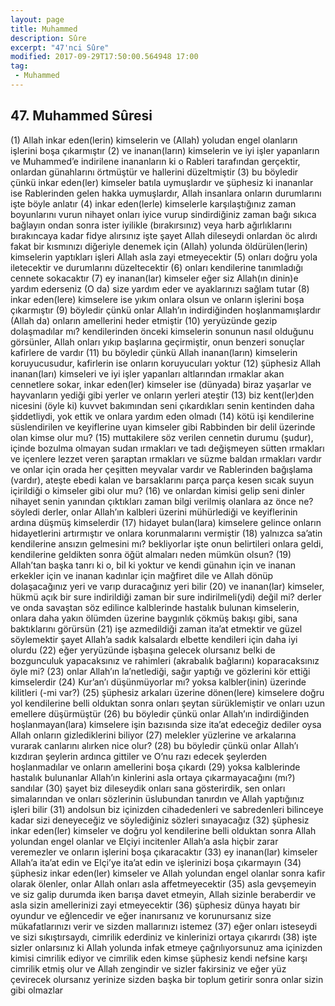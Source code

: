 ```yaml
---
layout: page
title: Muhammed
description: Sûre
excerpt: "47'nci Sûre"
modified: 2017-09-29T17:50:00.564948 17:00
tag: 
 - Muhammed
---
```


## 47. Muhammed Sûresi

(1) Allah inkar eden(lerin) kimselerin ve (Allah) yoludan engel olanların işlerini boşa çıkarmıştır
(2) ve inanan(ların) kimselerin ve iyi işler yapanların ve Muhammed’e indirilene inananların ki o Rableri tarafından gerçektir, onlardan günahlarını örtmüştür ve hallerini düzeltmiştir
(3) bu böyledir çünkü inkar eden(ler) kimseler batıla uymuşlardır ve şüphesiz ki inananlar ise Rablerinden gelen hakka uymuşlardır, Allah insanlara onların durumlarını işte böyle anlatır
(4) inkar eden(lerle) kimselerle karşılaştığınız zaman boyunlarını vurun nihayet onları iyice vurup sindirdiğiniz zaman bağı sıkıca bağlayın ondan sonra ister iyilikle (bırakırsınız) veya harb ağırlıklarını bırakıncaya kadar fidye alırsınız işte şayet Allah dileseydi onlardan öc alırdı fakat bir kısmınızı diğeriyle denemek için (Allah) yolunda öldürülen(lerin) kimselerin yaptıkları işleri Allah asla zayi etmeyecektir
(5) onları doğru yola iletecektir ve durumlarını düzeltecektir
(6) onları kendilerine tanımladığı cennete sokacaktır
(7) ey inanan(lar) kimseler eğer siz Allah(ın dinin)e yardım ederseniz (O da) size yardım eder ve ayaklarınızı sağlam tutar
(8) inkar eden(lere) kimselere ise yıkım onlara olsun ve onların işlerini boşa çıkarmıştır
(9) böyledir çünkü onlar Allah’ın indirdiğinden hoşlanmamışlardır (Allah da) onların amellerini heder etmiştir
(10) yeryüzünde gezip dolaşmadılar mı? kendilerinden önceki kimselerin sonunun nasıl olduğunu görsünler, Allah onları yıkıp başlarına geçirmiştir, onun benzeri sonuçlar kafirlere de vardır
(11) bu böyledir çünkü Allah inanan(ların) kimselerin koruyucusudur, kafirlerin ise onların koruyucuları yoktur 
(12) şüphesiz Allah inanan(ları) kimseleri ve iyi işler yapanları altlarından ırmaklar akan cennetlere sokar, inkar eden(ler) kimseler ise (dünyada) biraz yaşarlar ve hayvanların yediği gibi yerler ve onların yerleri ateştir
(13) biz kent(ler)den nicesini (öyle ki) kuvvet bakımından seni çıkardıkları senin kentinden daha şiddetliydi, yok ettik ve onlara yardım eden olmadı
(14) kötü işi kendilerine süslendirilen ve keyiflerine uyan kimseler gibi Rabbinden bir delil üzerinde olan kimse olur mu? 
(15) muttakilere söz verilen cennetin durumu (şudur), içinde bozulma olmayan sudan ırmakları ve tadı değişmeyen sütten ırmakları ve içenlere lezzet veren şaraptan ırmakları ve süzme baldan ırmakları vardır ve onlar için orada her çeşitten meyvalar vardır ve Rablerinden bağışlama (vardır), ateşte ebedi kalan ve barsaklarını parça parça kesen sıcak suyun içirildiği o kimseler gibi olur mu?
(16) ve onlardan kimisi gelip seni dinler nihayet senin yanından çıktıkları zaman bilgi verilmiş olanlara az önce ne? söyledi derler, onlar Allah’ın kalbleri üzerini mühürlediği ve keyiflerinin ardına düşmüş kimselerdir
(17) hidayet bulan(lara) kimselere gelince onların hidayetlerini artırmıştır ve onlara korunmalarını vermiştir
(18) yalnızca sa’atin kendilerine ansızın gelmesini mı? bekliyorlar  işte onun belirtileri onlara geldi, kendilerine geldikten sonra öğüt almaları neden mümkün olsun?
(19) Allah’tan başka tanrı ki o, bil ki yoktur ve kendi günahın için ve inanan erkekler için ve inanan kadınlar için mağfiret dile ve Allah dönüp dolaşacağınız yeri ve varıp duracağınız yeri bilir 
(20) ve inanan(lar) kimseler, hükmü açık bir sure indirildiği zaman bir sure indirilmeli(ydi) değil mi? derler ve onda savaştan söz edilince kalblerinde hastalık bulunan kimselerin, onlara daha yakın ölümden üzerine baygınlık çökmüş bakışı gibi, sana baktıklarını görürsün
(21) işe azmedildiği zaman ita’at etmektir ve güzel söylemektir şayet Allah’a sadık kalsalardı elbette kendileri için daha iyi olurdu
(22) eğer yeryüzünde işbaşına gelecek olursanız belki de bozgunculuk yapacaksınız ve rahimleri (akrabalık bağlarını) koparacaksınız öyle mi?
(23) onlar Allah’ın la’netlediği, sağır yaptığı ve gözlerini kör ettiği kimselerdir 
(24) Kur’an’ı düşünmüyorlar mı? yoksa kalbler(inin) üzerinde kilitleri (-mi var?)
(25) şüphesiz arkaları üzerine dönen(lere) kimselere doğru yol kendilerine belli olduktan sonra onları şeytan sürüklemiştir ve onları uzun emellere düşürmüştür
(26) bu böyledir çünkü onlar Allah’ın indirdiğinden hoşlanmayan(lara) kimselere işin bazısında size ita’at edeceğiz dediler oysa Allah onların gizlediklerini biliyor
(27) melekler yüzlerine ve arkalarına vurarak canlarını alırken nice olur?
(28) bu böyledir çünkü onlar Allah’ı kızdıran şeylerin ardınca gittiler ve O’nu razı edecek şeylerden hoşlanmadılar ve onların amellerini boşa çıkardı
(29) yoksa kalblerinde hastalık bulunanlar Allah’ın kinlerini asla ortaya çıkarmayacağını (mı?) sandılar 
(30) şayet biz dileseydik onları sana gösterirdik, sen onları simalarından ve onları sözlerinin üslubundan tanırdın ve Allah yaptığınız işleri bilir
(31) andolsun biz içinizden cihadedenleri ve sabredenleri bilinceye kadar sizi deneyeceğiz ve söylediğiniz sözleri sınayacağız 
(32) şüphesiz inkar eden(ler) kimseler ve doğru yol kendilerine belli olduktan sonra Allah yolundan engel olanlar ve Elçiyi incitenler Allah’a asla hiçbir zarar veremezler ve onların işlerini boşa çıkaracaktır
(33) ey inanan(lar) kimseler Allah’a ita’at edin ve Elçi’ye ita’at edin ve işlerinizi boşa çıkarmayın
(34) şüphesiz inkar eden(ler) kimseler ve Allah yolundan engel olanlar sonra kafir olarak ölenler, onlar Allah onları asla affetmeyecektir
(35) asla gevşemeyin ve siz galip durumda iken barışa davet etmeyin, Allah sizinle beraberdir ve asla sizin amellerinizi zayi etmeyecektir
(36) şüphesiz dünya hayatı bir oyundur ve eğlencedir ve eğer inanırsanız ve korunursanız size mükafatlarınızı verir ve sizden mallarınızı istemez
(37) eğer onları isteseydi ve sizi sıkıştırsaydı, cimrilik ederdiniz ve kinlerinizi ortaya çıkarırdı
(38) işte sizler onlarsınız ki Allah yolunda infak etmeye çağrılıyorsunuz ama içinizden kimisi cimrilik ediyor ve cimrilik eden kimse şüphesiz kendi nefsine karşı cimrilik etmiş olur ve Allah zengindir ve sizler fakirsiniz ve eğer yüz çevirecek olursanız yerinize sizden başka bir toplum  getirir sonra onlar sizin gibi olmazlar

